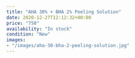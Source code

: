```yaml
---
title: "AHA 30% + BHA 2% Peeling Solution"
date: 2020-12-27T12:12:32+00:00
price: "750"
availability: "In stock"
condition: "New"
images:
- "/images/aha-30-bha-2-peeling-solution.jpg"
---
```


